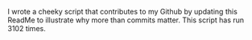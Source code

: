 I wrote a cheeky script that contributes to my Github by updating this ReadMe to illustrate why more than commits matter. This script has run 3102 times.